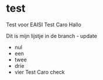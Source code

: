 # test
Test voor EAISI
Test Caro
Hallo

Dit is mijn lijstje in de branch - update
- nul
- een
- twee
- drie
- vier
Test Caro check
